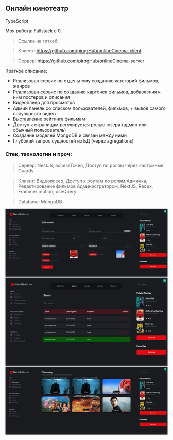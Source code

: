 ## Онлайн кинотеатр

TypeScript

Моя работа: Fullstack с 0.

>Ссылка на гитхаб:

>Клиент: https://github.com/pirogHub/onlineCinema-client

>Сервер: https://github.com/pirogHub/onlineCinema-server

Краткое описание:
- Реализован сервис по отдельному созданию категорий фильмов, жанров
- Реализован сервис по созданию карточек фильмов, добавления к ним постеров и описания
- Видеоплеер для просмотра
- Админ панель со списком пользователей, фильмов, + вывод самого популярного видео
- Выставление рейтинга фильмам
- Доступ к страницам регулируется ролью юзера (админ или обычный пользователь)
- Создание моделей MongoDB и связей между ними
- Глубокий запрос сущностей из БД (через agregations)


### Стек, технологии и проч:
>Сервер:
NestJS, accessToken, Доступ по ролям через кастомные Guards

>Клиент:
Видеоплеер, Доступ к роутам по ролям,Админка, Редактирование фильмов Администратором, NextJS, Redux, Frammer motion, useQuery

>Database: MongoDB

![channel](admin.movies.png)
![main](admin.user.png)
![player](discovery.png)

